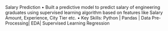 Salary Prediction 
• Built a predictive model to predict salary of engineering graduates using supervised learning algorithm based on features like Salary Amount, Experience, City Tier etc. 
• Key Skills:  Python | Pandas | Data Pre-Processing| EDA| Supervised Learning Regression
